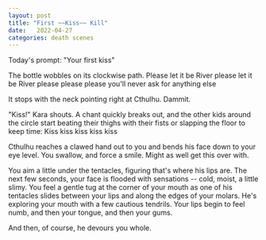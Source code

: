 ```yaml
---
layout: post
title: "First ~~Kiss~~ Kill"
date:   2022-04-27
categories: death scenes
---
```

Today's prompt: "Your first kiss"

The bottle wobbles on its clockwise path. Please let it be River please let it be River please please please you'll never ask for anything else

It stops with the neck pointing right at Cthulhu. Dammit.

"Kiss!" Kara shouts. A chant quickly breaks out, and the other kids around the circle start beating their thighs with their fists or slapping the floor to keep time: Kiss kiss kiss kiss kiss

Cthulhu reaches a clawed hand out to you and bends his face down to your eye level. You swallow, and force a smile. Might as well get this over with.

You aim a little under the tentacles, figuring that's where his lips are. The next few seconds, your face is flooded with sensations -- cold, moist, a little slimy. You feel a gentle tug at the corner of your mouth as one of his tentacles slides between your lips and along the edges of your molars. He's exploring your mouth with a few cautious tendrils. Your lips begin to feel numb, and then your tongue, and then your gums.

And then, of course, he devours you whole.
